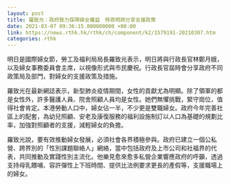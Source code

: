 ```yaml
---
layout: post
title: 羅致光：政府致力保障婦女權益　特首明將分享支援政策
date: 2021-03-07 09:36:15.000000000 +08:00
link: https://news.rthk.hk/rthk/ch/component/k2/1579191-20210307.htm
categories: rthk
---
```


明日是國際婦女節，勞工及福利局局長羅致光表示，明日將與行政長官林鄭月娥，以及婦女事務委員會主席，以視像形式與市民慶祝。行政長官屆時會分享政府不同政策局及部門，對婦女的支援政策及措施。

羅致光在最新網誌表示，新型肺炎疫情期間，女性的貢獻尤為明顯。除了領軍的都是女性外，許多醫護人員、院舍照顧人員均是女性。她們無懼挑戰，緊守崗位，值得社會肯定。本港勞動人口中，婦女佔一半，不少更是雙職婦女。政府今年完善社區上的配套，為幼兒照顧、安老及康復服務的福利設施制訂以人口為基礎的規劃比率，加強對照顧者的支援，減輕婦女的負擔。

羅致光說，要有效推動婦女發展，必須社會各界積極參與。政府已建立一個公私營、跨界別的「性別課題聯絡人」網絡，當中包括政府及上市公司和社福界的代表，共同推動及實踐性別主流化。他樂見愈來愈多私營企業響應政府的呼籲，透過支持母乳餵哺、容許彈性上下班時間、提供比法例要求更長的產假等，支援職場上的婦女。

　
